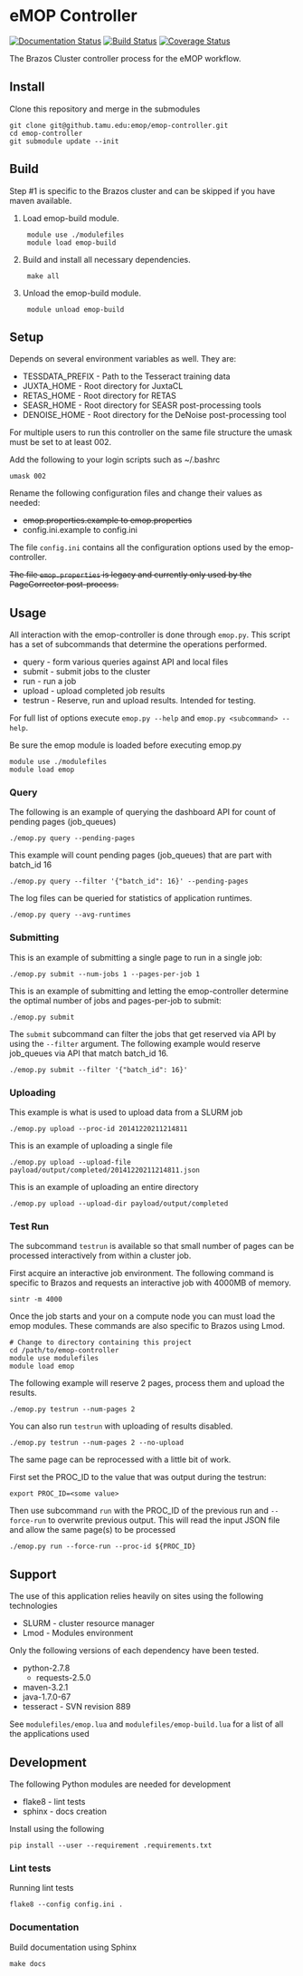 # eMOP Controller

[![Documentation Status](https://readthedocs.org/projects/emop-controller/badge/?version=latest)](https://readthedocs.org/projects/emop-controller/?badge=latest)
[![Build Status](https://travis-ci.org/idhmc-tamu/emop-controller.svg?branch=master)](https://travis-ci.org/idhmc-tamu/emop-controller)
[![Coverage Status](https://coveralls.io/repos/idhmc-tamu/emop-controller/badge.svg?branch=master)](https://coveralls.io/r/idhmc-tamu/emop-controller?branch=master)

The Brazos Cluster controller process for the eMOP workflow.

## Install

Clone this repository and merge in the submodules

    git clone git@github.tamu.edu:emop/emop-controller.git
    cd emop-controller
    git submodule update --init

## Build

Step #1 is specific to the Brazos cluster and can be skipped if you have maven available.

1. Load emop-build module.

        module use ./modulefiles
        module load emop-build

2. Build and install all necessary dependencies.

        make all

3. Unload the emop-build module.

        module unload emop-build

## Setup

Depends on several environment variables as well. They are:

* TESSDATA_PREFIX - Path to the Tesseract training data
* JUXTA_HOME - Root directory for JuxtaCL
* RETAS_HOME - Root directory for RETAS
* SEASR_HOME - Root directory for SEASR post-processing tools
* DENOISE_HOME - Root directory for the DeNoise post-processing tool

For multiple users to run this controller on the same file structure the umask must be set to at least 002.

Add the following to your login scripts such as ~/.bashrc

    umask 002

Rename the following configuration files and change their values as needed:

* ~~emop.properties.example to emop.properties~~
* config.ini.example to config.ini

The file `config.ini` contains all the configuration options used by the emop-controller.

~~The file `emop.properties` is legacy and currently only used by the PageCorrector post-process.~~

## Usage

All interaction with the emop-controller is done through `emop.py`.  This script has a set of subcommands that determine the operations performed.

* query - form various queries against API and local files
* submit - submit jobs to the cluster
* run - run a job
* upload - upload completed job results
* testrun - Reserve, run and upload results.  Intended for testing.

For full list of options execute `emop.py --help` and `emop.py <subcommand> --help`.

Be sure the emop module is loaded before executing emop.py

    module use ./modulefiles
    module load emop

### Query

The following is an example of querying the dashboard API for count of pending pages (job_queues)

    ./emop.py query --pending-pages

This example will count pending pages (job_queues) that are part with batch_id 16

    ./emop.py query --filter '{"batch_id": 16}' --pending-pages

The log files can be queried for statistics of application runtimes.

    ./emop.py query --avg-runtimes

### Submitting

This is an example of submitting a single page to run in a single job:

    ./emop.py submit --num-jobs 1 --pages-per-job 1

This is an example of submitting and letting the emop-controller determine the optimal
number of jobs and pages-per-job to submit:

    ./emop.py submit

The `submit` subcommand can filter the jobs that get reserved via API by using the `--filter` argument.  The following example would reserve job_queues via API that match batch_id 16.

    ./emop.py submit --filter '{"batch_id": 16}'

### Uploading

This example is what is used to upload data from a SLURM job

    ./emop.py upload --proc-id 20141220211214811

This is an example of uploading a single file

    ./emop.py upload --upload-file payload/output/completed/20141220211214811.json

This is an example of uploading an entire directory

    ./emop.py upload --upload-dir payload/output/completed

### Test Run

The subcommand `testrun` is available so that small number of pages can be processed interactively
from within a cluster job.

First acquire an interactive job environment.  The following command is specific to Brazos and requests
an interactive job with 4000MB of memory.

    sintr -m 4000

Once the job starts and your on a compute node you can must load the emop modules.  These commands are also
specific to Brazos using Lmod.

    # Change to directory containing this project
    cd /path/to/emop-controller
    module use modulefiles
    module load emop

The following example will reserve 2 pages, process them and upload the results.

    ./emop.py testrun --num-pages 2

You can also run `testrun` with uploading of results disabled.

    ./emop.py testrun --num-pages 2 --no-upload

The same page can be reprocessed with a little bit of work.

First set the PROC_ID to the value that was output during the testrun:

    export PROC_ID=<some value>

Then use subcommand `run` with the PROC_ID of the previous run and `--force-run` to overwrite previous output.  This will read the input JSON file and allow the same page(s) to be processed

    ./emop.py run --force-run --proc-id ${PROC_ID}

## Support

The use of this application relies heavily on sites using the following technologies

* SLURM - cluster resource manager
* Lmod - Modules environment

Only the following versions of each dependency have been tested.

* python-2.7.8
  * requests-2.5.0
* maven-3.2.1
* java-1.7.0-67
* tesseract - SVN revision 889

See `modulefiles/emop.lua` and `modulefiles/emop-build.lua` for a list of all the applications used

## Development

The following Python modules are needed for development

* flake8 - lint tests
* sphinx - docs creation

Install using the following

    pip install --user --requirement .requirements.txt

### Lint tests

Running lint tests

    flake8 --config config.ini .

### Documentation

Build documentation using Sphinx

    make docs
